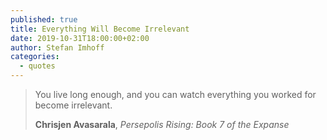 ```yaml
---
published: true
title: Everything Will Become Irrelevant
date: 2019-10-31T18:00:00+02:00
author: Stefan Imhoff
categories:
  - quotes
---
```


> You live long enough, and you can watch everything you worked for become irrelevant.
>
> **Chrisjen Avasarala**, _Persepolis Rising: Book 7 of the Expanse_
